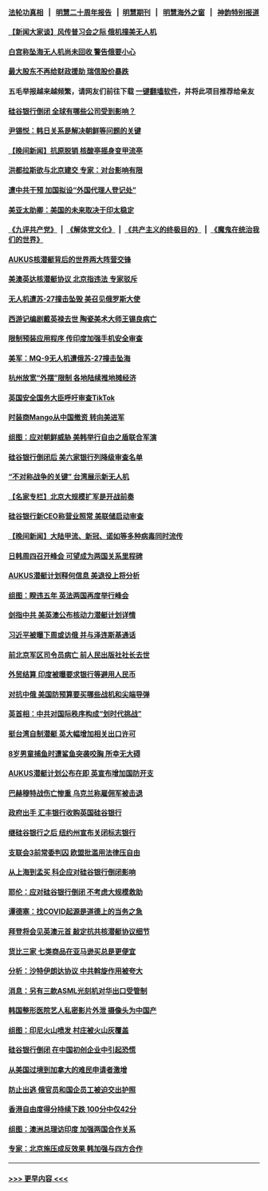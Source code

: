 #### [法轮功真相](https://github.com/gfw-breaker/truth/blob/master/README.md?t=0) &nbsp;&nbsp;|&nbsp;&nbsp; [明慧二十周年报告](https://github.com/gfw-breaker/mh-reports/blob/master/README.md?t=0) &nbsp;&nbsp;|&nbsp;&nbsp;[明慧期刊](https://github.com/gfw-breaker/mh-qikan) &nbsp;&nbsp;|&nbsp;&nbsp; [明慧海外之窗](https://github.com/gfw-breaker/mh-news/blob/master/README.md?t=0) &nbsp;&nbsp;|&nbsp;&nbsp; [神韵特别报道](https://github.com/gfw-breaker/mh-news/blob/master/shenyun.md?t=0)
#### [【新闻大家谈】风传普习会之际 俄机撞美无人机](../pages/nsc418/n13950870.md?t=03160043) 
#### [白宫称坠海无人机尚未回收 警告俄要小心](../pages/nsc418/n13950759.md?t=03160043) 
#### [最大股东不再给财政援助 瑞信股价暴跌](../pages/nsc418/n13950894.md?t=03160043) 
#### 五毛举报越来越频繁，请网友们前往下载 [一键翻墙软件](https://github.com/gfw-breaker/ssr-accounts)，并将此项目推荐给亲友
#### [硅谷银行倒闭 全球有哪些公司受到影响？](../pages/nsc418/n13950704.md?t=03160043) 
#### [尹锡悦：韩日关系是解决朝鲜等问题的关键](../pages/nsc418/n13950676.md?t=03160043) 
#### [【晚间新闻】抗原脱销 核酸亭摇身变甲流亭](../pages/nsc418/n13950209.md?t=03160043) 
#### [洪都拉斯欲与北京建交 专家：对台影响有限](../pages/nsc418/n13950556.md?t=03160043) 
#### [遭中共干预 加国拟设“外国代理人登记处”](../pages/nsc418/n13950324.md?t=03160043) 
#### [美亚太助卿：美国的未来取决于印太稳定](../pages/nsc418/n13950494.md?t=03160043) 
#### [《九评共产党》](https://github.com/begood0513/9ping.md/blob/master/README.md) &nbsp;|&nbsp; [《解体党文化》](../../../../jtdwh.md/blob/master/README.md)  &nbsp;|&nbsp; [《共产主义的终极目的》](../../../../gczydzjmd.md/blob/master/README.md) &nbsp;|&nbsp; [《魔鬼在统治我们的世界》](../../../../mgztzwmdsj.md/blob/master/README.md) 
#### [AUKUS核潜艇背后的世界两大阵营交锋](../pages/nsc418/n13950184.md?t=03160043) 
#### [美澳英达核潜艇协议 北京指违法 专家驳斥](../pages/nsc418/n13950189.md?t=03160043) 
#### [无人机遭苏-27撞击坠毁 美召见俄罗斯大使](../pages/nsc418/n13950260.md?t=03160043) 
#### [西游记编剧戴英禄去世 陶瓷美术大师王锡良病亡](../pages/nsc418/n13950153.md?t=03160043) 
#### [限制预装应用程序 传印度加强手机安全审查](../pages/nsc418/n13950205.md?t=03160043) 
#### [美军：MQ-9无人机遭俄苏-27撞击坠海](../pages/nsc418/n13950215.md?t=03160043) 
#### [杭州放宽“外摆”限制 各地陆续推地摊经济](../pages/nsc418/n13949991.md?t=03160043) 
#### [英国安全国务大臣呼吁审查TikTok](../pages/nsc418/n13950091.md?t=03160043) 
#### [时装商Mango从中国撤资 转向美进军](../pages/nsc418/n13950195.md?t=03160043) 
#### [组图：应对朝鲜威胁 美韩举行自由之盾联合军演](../pages/nsc418/n13950029.md?t=03160043) 
#### [硅谷银行倒闭后 美六家银行列降级审查名单](../pages/nsc418/n13950176.md?t=03160043) 
#### [“不对称战争的关键” 台湾展示新无人机](../pages/nsc418/n13950047.md?t=03160043) 
#### [【名家专栏】北京大规模扩军是开战前奏](../pages/nsc418/n13944984.md?t=03160043) 
#### [硅谷银行新CEO称营业照常 美联储启动审查](../pages/nsc418/n13950020.md?t=03160043) 
#### [【晚间新闻】大陆甲流、新冠、诺如等多种病毒同时流传](../pages/nsc418/n13949969.md?t=03160043) 
#### [日韩周四召开峰会 可望成为两国关系里程碑](../pages/nsc418/n13949952.md?t=03160043) 
#### [AUKUS潜艇计划释何信息 美退役上将分析](../pages/nsc418/n13949885.md?t=03160043) 
#### [组图：睽违五年 英法两国再度举行峰会](../pages/nsc418/n13949383.md?t=03160043) 
#### [剑指中共 美英澳公布核动力潜艇计划详情](../pages/nsc418/n13949658.md?t=03160043) 
#### [习近平被曝下周或访俄 并与泽连斯基通话](../pages/nsc418/n13949628.md?t=03160043) 
#### [前北京军区司令员病亡 前人民出版社社长去世](../pages/nsc418/n13949315.md?t=03160043) 
#### [外贸结算 印度被曝要求银行等避用人民币](../pages/nsc418/n13949647.md?t=03160043) 
#### [对抗中俄 美国防预算要买哪些战机和尖端导弹](../pages/nsc418/n13949620.md?t=03160043) 
#### [英首相：中共对国际秩序构成“划时代挑战”](../pages/nsc418/n13949631.md?t=03160043) 
#### [挺台湾自制潜艇 英大幅增加相关出口许可](../pages/nsc418/n13949412.md?t=03160043) 
#### [8岁男童捕鱼时遭鲨鱼突袭咬胸 所幸无大碍](../pages/nsc418/n13948894.md?t=03160043) 
#### [AUKUS潜艇计划公布在即 英宣布增加国防开支](../pages/nsc418/n13949450.md?t=03160043) 
#### [巴赫穆特战伤亡惨重 乌克兰称雇佣军被击退](../pages/nsc418/n13949384.md?t=03160043) 
#### [政府出手 汇丰银行收购英国硅谷银行](../pages/nsc418/n13949378.md?t=03160043) 
#### [继硅谷银行之后 纽约州宣布关闭标志银行](../pages/nsc418/n13949284.md?t=03160043) 
#### [支联会3前常委判囚 欧盟批滥用法律压自由](../pages/nsc418/n13948864.md?t=03160043) 
#### [从上海到孟买 科企应对硅谷银行倒闭影响](../pages/nsc418/n13948825.md?t=03160043) 
#### [耶伦：应对硅谷银行倒闭 不考虑大规模救助](../pages/nsc418/n13948722.md?t=03160043) 
#### [谭德塞：找COVID起源是道德上的当务之急](../pages/nsc418/n13948636.md?t=03160043) 
#### [拜登将会见英澳元首 敲定抗共核潜艇协议细节](../pages/nsc418/n13948532.md?t=03160043) 
#### [货比三家 七类商品在亚马逊买总是更便宜](../pages/nsc418/n13947785.md?t=03160043) 
#### [分析：沙特伊朗达协议 中共斡旋作用被夸大](../pages/nsc418/n13948139.md?t=03160043) 
#### [消息：另有三款ASML光刻机对华出口受管制](../pages/nsc418/n13948123.md?t=03160043) 
#### [韩国整形医院艺人私密影片外泄 摄像头为中国产](../pages/nsc418/n13948135.md?t=03160043) 
#### [组图：印尼火山喷发 村庄被火山灰覆盖](../pages/nsc418/n13948106.md?t=03160043) 
#### [硅谷银行倒闭 在中国初创企业中引起恐慌](../pages/nsc418/n13948100.md?t=03160043) 
#### [从美国过境到加拿大的难民申请者激增](../pages/nsc418/n13948083.md?t=03160043) 
#### [防止出逃 俄官员和国企员工被迫交出护照](../pages/nsc418/n13948054.md?t=03160043) 
#### [香港自由度得分持续下跌 100分中仅42分](../pages/nsc418/n13948038.md?t=03160043) 
#### [组图：澳洲总理访印度 加强两国合作关系](../pages/nsc418/n13947854.md?t=03160043) 
#### [专家：北京施压成反效果 韩加强与四方合作](../pages/nsc418/n13947914.md?t=03160043) 

----
#### [ >>> 更早内容 <<< ](../indexes/nsc418-earlier.md)

